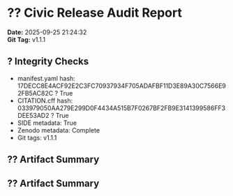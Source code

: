 # ?? Civic Release Audit Report

**Date:** 2025-09-25 21:24:32  
**Git Tag:** v1.1.1

## ? Integrity Checks

- manifest.yaml hash: 17DECC8E4ACF92E2C3FC70937934F705ADAFBF11D3E89A30C7566E92FB5AC82C ? True
- CITATION.cff hash: 033979050AA279E299D0F4434A515B7F0267BF2FB9E3141399586FF3DEE53AD2 ? True
- SIDE metadata: True
- Zenodo metadata: Complete
- Git tags: v1.1.1

## ?? Artifact Summary


## ?? Artifact Summary

